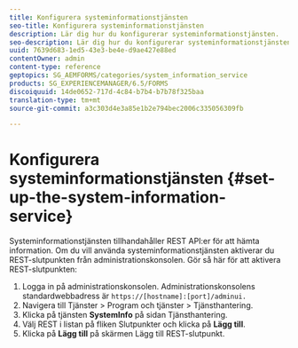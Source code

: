 ```yaml
---
title: Konfigurera systeminformationstjänsten
seo-title: Konfigurera systeminformationstjänsten
description: Lär dig hur du konfigurerar systeminformationstjänsten.
seo-description: Lär dig hur du konfigurerar systeminformationstjänsten.
uuid: 7639d683-1ed5-43e3-be4e-d9ae427e88ed
contentOwner: admin
content-type: reference
geptopics: SG_AEMFORMS/categories/system_information_service
products: SG_EXPERIENCEMANAGER/6.5/FORMS
discoiquuid: 14de0652-717d-4c84-b7b4-b7b78f325baa
translation-type: tm+mt
source-git-commit: a3c303d4e3a85e1b2e794bec2006c335056309fb

---
```



# Konfigurera systeminformationstjänsten {#set-up-the-system-information-service}

Systeminformationstjänsten tillhandahåller REST API:er för att hämta information. Om du vill använda systeminformationstjänsten aktiverar du REST-slutpunkten från administrationskonsolen. Gör så här för att aktivera REST-slutpunkten:

1. Logga in på administrationskonsolen. Administrationskonsolens standardwebbadress är `https://[hostname]:[port]/adminui.`
1. Navigera till Tjänster > Program och tjänster > Tjänsthantering.
1. Klicka på tjänsten **SystemInfo** på sidan Tjänsthantering.
1. Välj REST i listan på fliken Slutpunkter och klicka på **Lägg till**.
1. Klicka på **Lägg till** på skärmen Lägg till REST-slutpunkt.

